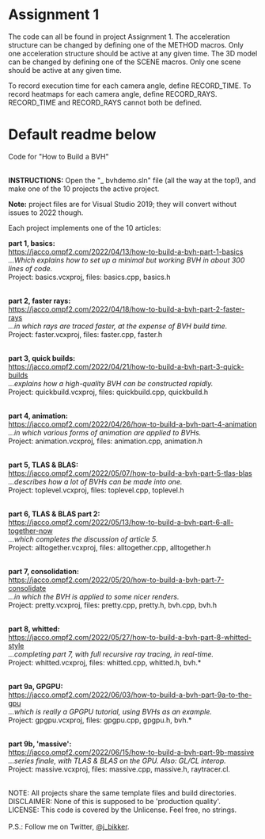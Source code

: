 # Assignment 1
The code can all be found in project Assignment 1.
The acceleration structure can be changed by defining one of the METHOD macros.
Only one acceleration structure should be active at any given time.
The 3D model can be changed by defining one of the SCENE macros.
Only one scene should be active at any given time.

To record execution time for each camera angle, define RECORD_TIME.
To record heatmaps for each camera angle, define RECORD_RAYS.
RECORD_TIME and RECORD_RAYS cannot both be defined.

# Default readme below

Code for "How to Build a BVH"<br><br>

<b>INSTRUCTIONS:</b> Open the "_ bvhdemo.sln" file (all the way at the top!), and make one of the 10 projects the active project. 

<b>Note:</b> project files are for Visual Studio 2019; they will convert without issues to 2022 though.

Each project implements one of the 10 articles:

<b>part 1, basics:</b><br>
https://jacco.ompf2.com/2022/04/13/how-to-build-a-bvh-part-1-basics<br>
<i>...Which explains how to set up a minimal but working BVH in about 300 lines of code.</i><br>
Project: basics.vcxproj, files: basics.cpp, basics.h<br><br>

<b>part 2, faster rays:</b><br>
https://jacco.ompf2.com/2022/04/18/how-to-build-a-bvh-part-2-faster-rays<br>
<i>...in which rays are traced faster, at the expense of BVH build time.</i><br>
Project: faster.vcxproj, files: faster.cpp, faster.h<br><br>

<b>part 3, quick builds:</b><br>
https://jacco.ompf2.com/2022/04/21/how-to-build-a-bvh-part-3-quick-builds<br>
<i>...explains how a high-quality BVH can be constructed rapidly.</i><br>
Project: quickbuild.vcxproj, files: quickbuild.cpp, quickbuild.h<br><br>

<b>part 4, animation:</b><br>
https://jacco.ompf2.com/2022/04/26/how-to-build-a-bvh-part-4-animation<br>
<i>...in which various forms of animation are applied to BVHs.</i><br>
Project: animation.vcxproj, files: animation.cpp, animation.h<br><br>

<b>part 5, TLAS & BLAS:</b><br>
https://jacco.ompf2.com/2022/05/07/how-to-build-a-bvh-part-5-tlas-blas<br>
<i>...describes how a lot of BVHs can be made into one.</i><br>
Project: toplevel.vcxproj, files: toplevel.cpp, toplevel.h<br><br>

<b>part 6, TLAS & BLAS part 2:</b><br>
https://jacco.ompf2.com/2022/05/13/how-to-build-a-bvh-part-6-all-together-now<br>
<i>...which completes the discussion of article 5.</i><br>
Project: alltogether.vcxproj, files: alltogether.cpp, alltogether.h<br><br>

<b>part 7, consolidation:</b><br>
https://jacco.ompf2.com/2022/05/20/how-to-build-a-bvh-part-7-consolidate<br>
<i>...in which the BVH is applied to some nicer renders.</i><br>
Project: pretty.vcxproj, files: pretty.cpp, pretty.h, bvh.cpp, bvh.h<br><br>

<b>part 8, whitted:</b><br>
https://jacco.ompf2.com/2022/05/27/how-to-build-a-bvh-part-8-whitted-style<br>
<i>...completing part 7, with full recursive ray tracing, in real-time.</i><br>
Project: whitted.vcxproj, files: whitted.cpp, whitted.h, bvh.*<br><br>

<b>part 9a, GPGPU:</b><br>
https://jacco.ompf2.com/2022/06/03/how-to-build-a-bvh-part-9a-to-the-gpu<br>
<i>...which is really a GPGPU tutorial, using BVHs as an example.</i><br>
Project: gpgpu.vcxproj, files: gpgpu.cpp, gpgpu.h, bvh.*<br><br>

<b>part 9b, 'massive':</b><br>
https://jacco.ompf2.com/2022/06/15/how-to-build-a-bvh-part-9b-massive<br>
<i>...series finale, with TLAS & BLAS on the GPU. Also: GL/CL interop.</i><br>
Project: massive.vcxproj, files: massive.cpp, massive.h, raytracer.cl.<br><br>

NOTE: All projects share the same template files and build directories.<br>
DISCLAIMER: None of this is supposed to be 'production quality'.<br>
LICENSE: This code is covered by the Unlicense. Feel free, no strings.<br><br>
P.S.: Follow me on Twitter, <a href="https://twitter.com/j_bikker">@j_bikker</a>.
